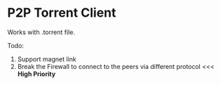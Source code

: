 # P2P Torrent Client

Works with .torrent file.

Todo:

1. Support magnet link
2. Break the Firewall to connect to the peers via different protocol <<< **High Priority**

